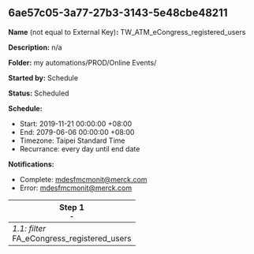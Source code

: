 ## 6ae57c05-3a77-27b3-3143-5e48cbe48211

**Name** (not equal to External Key)**:** TW_ATM_eCongress_registered_users

**Description:** n/a

**Folder:** my automations/PROD/Online Events/

**Started by:** Schedule

**Status:** Scheduled

**Schedule:**

* Start: 2019-11-21 00:00:00 +08:00
* End: 2079-06-06 00:00:00 +08:00
* Timezone: Taipei Standard Time
* Recurrance: every day until end date

**Notifications:**

* Complete: mdesfmcmonit@merck.com
* Error: mdesfmcmonit@merck.com

| Step 1<br>_<small>-</small>_ |
| --- |
| _1.1: filter_<br>FA_eCongress_registered_users |

